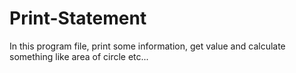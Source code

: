 # Print-Statement
In this program file, print some information, get value and calculate something like area of circle etc...
